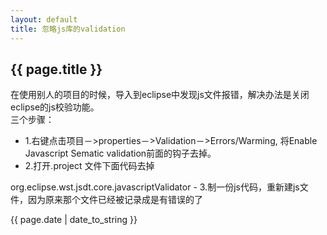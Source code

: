 ```yaml
---
layout: default
title: 忽略js库的validation
---
```


## {{ page.title }}  

在使用别人的项目的时候，导入到eclipse中发现js文件报错，解决办法是关闭eclipse的js校验功能。  
三个步骤：  
- 1.右键点击项目－>properties－>Validation－>Errors/Warming,
将Enable Javascript Sematic validation前面的钩子去掉。  
- 2.打开.project 文件下面代码去掉  
<buildCommand>  
            <name>org.eclipse.wst.jsdt.core.javascriptValidator</name>  
            <arguments>  
            </arguments>  
</buildCommand>  
 - 3.制一份js代码，重新建js文件，因为原来那个文件已经被记录成是有错误的了


{{ page.date | date_to_string }}